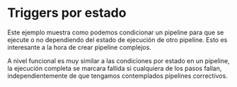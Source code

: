 # Triggers por estado

Este ejemplo muestra como podemos condicionar un pipeline para que se
ejecute o no dependiendo del estado de ejecución de otro pipeline. Esto es
interesante a la hora de crear pipeline complejos.

A nivel funcional es muy similar a las condiciones por estado en un
pipeline, la ejecución completa se marcara fallida si cualquiera de los
pasos fallan, independientemente de que tengamos contemplados pipelines
correctivos.
